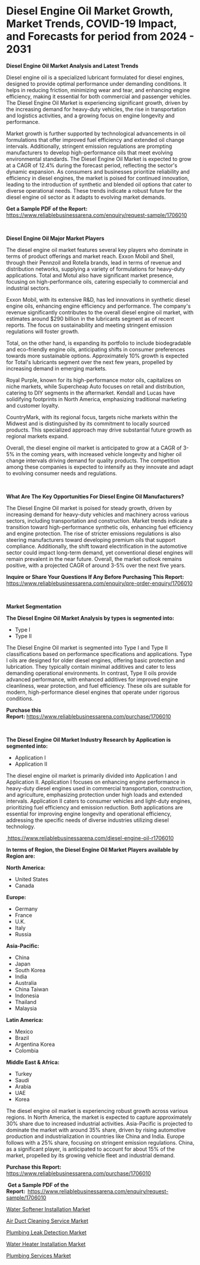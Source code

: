 <p><h1>Diesel Engine Oil Market Growth, Market Trends, COVID-19 Impact, and Forecasts for period from 2024 - 2031</h1></p><p><strong>Diesel Engine Oil Market Analysis and Latest Trends</strong></p>
<p><p>Diesel engine oil is a specialized lubricant formulated for diesel engines, designed to provide optimal performance under demanding conditions. It helps in reducing friction, minimizing wear and tear, and enhancing engine efficiency, making it essential for both commercial and passenger vehicles. The Diesel Engine Oil Market is experiencing significant growth, driven by the increasing demand for heavy-duty vehicles, the rise in transportation and logistics activities, and a growing focus on engine longevity and performance.</p><p>Market growth is further supported by technological advancements in oil formulations that offer improved fuel efficiency and extended oil change intervals. Additionally, stringent emission regulations are prompting manufacturers to develop high-performance oils that meet evolving environmental standards. The Diesel Engine Oil Market is expected to grow at a CAGR of 12.4% during the forecast period, reflecting the sector's dynamic expansion. As consumers and businesses prioritize reliability and efficiency in diesel engines, the market is poised for continued innovation, leading to the introduction of synthetic and blended oil options that cater to diverse operational needs. These trends indicate a robust future for the diesel engine oil sector as it adapts to evolving market demands.</p></p>
<p><strong>Get a Sample PDF of the Report:&nbsp;</strong> <a href="https://www.reliablebusinessarena.com/enquiry/request-sample/1706010?utm_campaign=1552&utm_medium=2&utm_source=Github&utm_content=ia&utm_term=21102024&utm_id=diesel-engine-oil">https://www.reliablebusinessarena.com/enquiry/request-sample/1706010</a></p>
<p>&nbsp;</p>
<p><strong>Diesel Engine Oil Major Market Players</strong></p>
<p><p>The diesel engine oil market features several key players who dominate in terms of product offerings and market reach. Exxon Mobil and Shell, through their Pennzoil and Rotella brands, lead in terms of revenue and distribution networks, supplying a variety of formulations for heavy-duty applications. Total and Motul also have significant market presence, focusing on high-performance oils, catering especially to commercial and industrial sectors.</p><p>Exxon Mobil, with its extensive R&D, has led innovations in synthetic diesel engine oils, enhancing engine efficiency and performance. The company's revenue significantly contributes to the overall diesel engine oil market, with estimates around $290 billion in the lubricants segment as of recent reports. The focus on sustainability and meeting stringent emission regulations will foster growth.</p><p>Total, on the other hand, is expanding its portfolio to include biodegradable and eco-friendly engine oils, anticipating shifts in consumer preferences towards more sustainable options. Approximately 10% growth is expected for Total's lubricants segment over the next few years, propelled by increasing demand in emerging markets.</p><p>Royal Purple, known for its high-performance motor oils, capitalizes on niche markets, while Supercheap Auto focuses on retail and distribution, catering to DIY segments in the aftermarket. Kendall and Lucas have solidifying footprints in North America, emphasizing traditional marketing and customer loyalty.</p><p>CountryMark, with its regional focus, targets niche markets within the Midwest and is distinguished by its commitment to locally sourced products. This specialized approach may drive substantial future growth as regional markets expand.</p><p>Overall, the diesel engine oil market is anticipated to grow at a CAGR of 3-5% in the coming years, with increased vehicle longevity and higher oil change intervals driving demand for quality products. The competition among these companies is expected to intensify as they innovate and adapt to evolving consumer needs and regulations.</p></p>
<p>&nbsp;</p>
<p><strong>What Are The Key Opportunities For Diesel Engine Oil Manufacturers?</strong></p>
<p><p>The Diesel Engine Oil market is poised for steady growth, driven by increasing demand for heavy-duty vehicles and machinery across various sectors, including transportation and construction. Market trends indicate a transition toward high-performance synthetic oils, enhancing fuel efficiency and engine protection. The rise of stricter emissions regulations is also steering manufacturers toward developing premium oils that support compliance. Additionally, the shift toward electrification in the automotive sector could impact long-term demand, yet conventional diesel engines will remain prevalent in the near future. Overall, the market outlook remains positive, with a projected CAGR of around 3-5% over the next five years.</p></p>
<p><strong>Inquire or Share Your Questions If Any Before Purchasing This Report:</strong> <a href="https://www.reliablebusinessarena.com/enquiry/pre-order-enquiry/1706010?utm_campaign=1552&utm_medium=2&utm_source=Github&utm_content=ia&utm_term=21102024&utm_id=diesel-engine-oil">https://www.reliablebusinessarena.com/enquiry/pre-order-enquiry/1706010</a></p>
<p>&nbsp;</p>
<p><strong>Market Segmentation</strong></p>
<p><strong>The Diesel Engine Oil Market Analysis by types is segmented into:</strong></p>
<p><ul><li>Type I</li><li>Type II</li></ul></p>
<p><p>The Diesel Engine Oil market is segmented into Type I and Type II classifications based on performance specifications and applications. Type I oils are designed for older diesel engines, offering basic protection and lubrication. They typically contain minimal additives and cater to less demanding operational environments. In contrast, Type II oils provide advanced performance, with enhanced additives for improved engine cleanliness, wear protection, and fuel efficiency. These oils are suitable for modern, high-performance diesel engines that operate under rigorous conditions.</p></p>
<p><strong>Purchase this Report:&nbsp;</strong><a href="https://www.reliablebusinessarena.com/purchase/1706010?utm_campaign=1552&utm_medium=2&utm_source=Github&utm_content=ia&utm_term=21102024&utm_id=diesel-engine-oil">https://www.reliablebusinessarena.com/purchase/1706010</a></p>
<p>&nbsp;</p>
<p><strong>The Diesel Engine Oil Market Industry Research by Application is segmented into:</strong></p>
<p><ul><li>Application I</li><li>Application II</li></ul></p>
<p><p>The diesel engine oil market is primarily divided into Application I and Application II. Application I focuses on enhancing engine performance in heavy-duty diesel engines used in commercial transportation, construction, and agriculture, emphasizing protection under high loads and extended intervals. Application II caters to consumer vehicles and light-duty engines, prioritizing fuel efficiency and emission reduction. Both applications are essential for improving engine longevity and operational efficiency, addressing the specific needs of diverse industries utilizing diesel technology.</p></p>
<p><a href="https://www.reliablebusinessarena.com/diesel-engine-oil-r1706010?utm_campaign=1552&utm_medium=2&utm_source=Github&utm_content=ia&utm_term=21102024&utm_id=diesel-engine-oil">&nbsp;https://www.reliablebusinessarena.com/diesel-engine-oil-r1706010</a></p>
<p><strong>In terms of Region, the Diesel Engine Oil Market Players available by Region are:</strong></p>
<p>
    <p> <strong> North America: </strong>
        <ul>
            <li>United States</li>
            <li>Canada</li>
        </ul>
        </p> 
    <p> <strong> Europe: </strong>
        <ul>
            <li>Germany</li>
            <li>France</li>
            <li>U.K.</li>
            <li>Italy</li>
            <li>Russia</li>
        </ul>
        </p> 
    <p> <strong> Asia-Pacific: </strong>
        <ul>
            <li>China</li>
            <li>Japan</li>
            <li>South Korea</li>
            <li>India</li>
            <li>Australia</li>
            <li>China Taiwan</li>
            <li>Indonesia</li>
            <li>Thailand</li>
            <li>Malaysia</li>
        </ul>
        </p> 
    <p> <strong> Latin America: </strong>
        <ul>
            <li>Mexico</li>
            <li>Brazil</li>
            <li>Argentina Korea</li>
            <li>Colombia</li>
        </ul>
        </p> 
    <p> <strong> Middle East & Africa: </strong>
        <ul>
            <li>Turkey</li>
            <li>Saudi</li>
            <li>Arabia</li>
            <li>UAE</li>
            <li>Korea</li>
        </ul>
    </p>
    </p>
<p><p>The diesel engine oil market is experiencing robust growth across various regions. In North America, the market is expected to capture approximately 30% share due to increased industrial activities. Asia-Pacific is projected to dominate the market with around 35% share, driven by rising automotive production and industrialization in countries like China and India. Europe follows with a 25% share, focusing on stringent emission regulations. China, as a significant player, is anticipated to account for about 15% of the market, propelled by its growing vehicle fleet and industrial demand.</p></p>
<p><strong>Purchase this Report: </strong><a href="https://www.reliablebusinessarena.com/purchase/1706010?utm_campaign=1552&utm_medium=2&utm_source=Github&utm_content=ia&utm_term=21102024&utm_id=diesel-engine-oil">https://www.reliablebusinessarena.com/purchase/1706010</a></p>
<p>&nbsp;<strong>Get a Sample PDF of the Report:&nbsp;&nbsp;</strong><a href="https://www.reliablebusinessarena.com/enquiry/request-sample/1706010?utm_campaign=1552&utm_medium=2&utm_source=Github&utm_content=ia&utm_term=21102024&utm_id=diesel-engine-oil">https://www.reliablebusinessarena.com/enquiry/request-sample/1706010</a></p>
<p><strong></strong></p>
<p><p><a href="https://www.linkedin.com/pulse/water-softener-installation-market-size-status-forecast-l3inf?utm_campaign=1552&utm_medium=2&utm_source=Github&utm_content=ia&utm_term=21102024&utm_id=diesel-engine-oil">Water Softener Installation Market</a></p><p><a href="https://www.linkedin.com/pulse/air-duct-cleaning-service-landscape-product-spectrum-market-ohelf?utm_campaign=1552&utm_medium=2&utm_source=Github&utm_content=ia&utm_term=21102024&utm_id=diesel-engine-oil">Air Duct Cleaning Service Market</a></p><p><a href="https://www.linkedin.com/pulse/plumbing-leak-detection-market-size-growth-industry-analysis-tfejf?utm_campaign=1552&utm_medium=2&utm_source=Github&utm_content=ia&utm_term=21102024&utm_id=diesel-engine-oil">Plumbing Leak Detection Market</a></p><p><a href="https://www.linkedin.com/pulse/water-heater-installation-market-matrix-applications-types-cagr-1ussf?utm_campaign=1552&utm_medium=2&utm_source=Github&utm_content=ia&utm_term=21102024&utm_id=diesel-engine-oil">Water Heater Installation Market</a></p><p><a href="https://www.linkedin.com/pulse/opportunities-challenges-plumbing-services-market-strategic-te6kf?utm_campaign=1552&utm_medium=2&utm_source=Github&utm_content=ia&utm_term=21102024&utm_id=diesel-engine-oil">Plumbing Services Market</a></p></p>